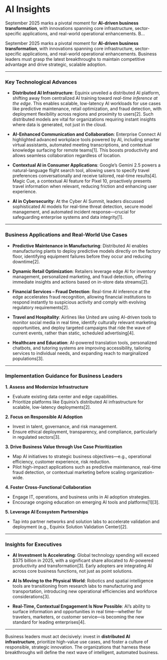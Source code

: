 # AI Insights

September 2025 marks a pivotal moment for **AI-driven business transformation**, with innovations spanning core infrastructure, sector-specific applications, and real-world operational enhancements. B...

September 2025 marks a pivotal moment for **AI-driven business transformation**, with innovations spanning core infrastructure, sector-specific applications, and real-world operational enhancements. Business leaders must grasp the latest breakthroughs to maintain competitive advantage and drive strategic, scalable adoption.

---

### Key Technological Advances

- **Distributed AI Infrastructure**: Equinix unveiled a distributed AI platform, shifting away from centralized AI training toward *real-time inference at the edge*. This enables scalable, low-latency AI workloads for use cases like predictive maintenance, retail optimization, and fraud detection, with deployment flexibility across regions and proximity to users[2]. Such distributed models are vital for organizations requiring instant insights where data is generated, not just in the cloud.

- **AI-Enhanced Communication and Collaboration**: Enterprise Connect AI highlighted advanced workplace tools powered by AI, including smarter virtual assistants, automated meeting transcriptions, and contextual knowledge surfacing for remote teams[1]. This boosts productivity and allows seamless collaboration regardless of location.

- **Contextual AI in Consumer Applications**: Google’s Gemini 2.5 powers a natural-language flight search tool, allowing users to specify travel preferences conversationally and receive tailored, real-time results[4]. Magic Cue, a contextual AI feature for Pixel 10, proactively presents travel information when relevant, reducing friction and enhancing user experience.

- **AI in Cybersecurity**: At the Cyber AI Summit, leaders discussed sophisticated AI models for real-time threat detection, secure model management, and automated incident response—crucial for safeguarding enterprise systems and data integrity[1].

---

### Business Applications and Real-World Use Cases

- **Predictive Maintenance in Manufacturing**: Distributed AI enables manufacturing plants to deploy predictive models directly on the factory floor, identifying equipment failures before they occur and reducing downtime[2].

- **Dynamic Retail Optimization**: Retailers leverage edge AI for inventory management, personalized marketing, and fraud detection, offering immediate insights and actions based on in-store data streams[2].

- **Financial Services – Fraud Detection**: Real-time AI inference at the edge accelerates fraud recognition, allowing financial institutions to respond instantly to suspicious activity and comply with evolving regulatory requirements[2].

- **Travel and Hospitality**: Airlines like United are using AI-driven tools to monitor social media in real time, identify culturally relevant marketing opportunities, and deploy targeted campaigns that ride the wave of current events, rather than static, scheduled advertising[4].

- **Healthcare and Education**: AI-powered translation tools, personalized chatbots, and tutoring systems are improving accessibility, tailoring services to individual needs, and expanding reach to marginalized populations[3].

---

### Implementation Guidance for Business Leaders

**1. Assess and Modernize Infrastructure**
   - Evaluate existing data center and edge capabilities.
   - Prioritize platforms like Equinix’s distributed AI infrastructure for scalable, low-latency deployments[2].

**2. Focus on Responsible AI Adoption**
   - Invest in talent, governance, and risk management.
   - Ensure ethical deployment, transparency, and compliance, particularly in regulated sectors[3].

**3. Drive Business Value through Use Case Prioritization**
   - Map AI initiatives to strategic business objectives—e.g., operational efficiency, customer experience, risk reduction.
   - Pilot high-impact applications such as predictive maintenance, real-time fraud detection, or contextual marketing before scaling organization-wide.

**4. Foster Cross-Functional Collaboration**
   - Engage IT, operations, and business units in AI adoption strategies.
   - Encourage ongoing education on emerging AI tools and platforms[1][3].

**5. Leverage AI Ecosystem Partnerships**
   - Tap into partner networks and solution labs to accelerate validation and deployment (e.g., Equinix Solution Validation Center)[2].

---

### Insights for Executives

- **AI Investment Is Accelerating**: Global technology spending will exceed $375 billion in 2025, with a significant share allocated to AI-powered productivity and transformation[3]. Early adopters are integrating AI across core business functions, not just as point solutions.

- **AI Is Moving to the Physical World**: Robotics and spatial intelligence tools are transitioning from research labs to manufacturing and transportation, introducing new operational efficiencies and workforce considerations[3].

- **Real-Time, Contextual Engagement Is Now Possible**: AI’s ability to surface information and opportunities in real time—whether for travelers, marketers, or customer service—is becoming the new standard for leading enterprises[4].

---

Business leaders must act decisively: invest in **distributed AI infrastructure**, prioritize high-value use cases, and foster a culture of responsible, strategic innovation. The organizations that harness these breakthroughs will define the next wave of intelligent, automated business.